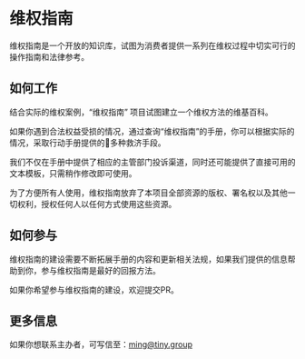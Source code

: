 # 维权指南

维权指南是一个开放的知识库，试图为消费者提供一系列在维权过程中切实可行的操作指南和法律参考。

## 如何工作

结合实际的维权案例，“维权指南” 项目试图建立一个维权方法的维基百科。

如果你遇到合法权益受损的情况，通过查询“维权指南”的手册，你可以根据实际的情况，采取行动手册提供的多种救济手段。

我们不仅在手册中提供了相应的主管部门投诉渠道，同时还可能提供了直接可用的文本模板，只需稍作修改即可使用。

为了方便所有人使用，维权指南放弃了本项目全部资源的版权、署名权以及其他一切权利，授权任何人以任何方式使用这些资源。

## 如何参与

维权指南的建设需要不断拓展手册的内容和更新相关法规，如果我们提供的信息帮助到你，参与维权指南是最好的回报方法。

如果你希望参与维权指南的建设，欢迎提交PR。

## 更多信息

如果你想联系主办者，可写信至：<ming@tiny.group>